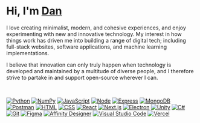 <h1>
  <b>Hi, I'm <a href="https://www.dansmith.tech">Dan</a></b>
</h1>

<p>
  I love creating minimalist, modern, and cohesive experiences, and enjoy experimenting with new and innovative technology. My interest in how things work has driven me into building a range of digital tech; including full-stack websites, software applications, and machine learning implementations.
</p>

<p>
  I believe that innovation can only truly happen when technology is developed and maintained by a multitude of diverse people, and I therefore strive to partake in and support open-source wherever I can.
</p>

<!-- <div align="center">
  <a href="https://github.com/DenverCoder1/github-readme-streak-stats">
    <img alt="Dan Smith's streak" src="https://github-readme-streak-stats.herokuapp.com?user=dan-smith-tech&date_format=j%20M%5B%20Y%5D&background=22272E&dates=FFFFFF&border=0295F3&stroke=0295F3&fire=0295F3&ring=0295F3&currStreakNum=0295F3&sideNums=FFFFFF&currStreakLabel=0295F3&sideLabels=FFFFFF"/>
  </a>
</div> -->

<br>

<p>
  <a href="https://shields.io/"><img alt="Python" src="https://img.shields.io/badge/Python-14354C.svg?logo=python&logoColor=white"></a>
  <a href="https://shields.io/"><img alt="NumPy" src="https://img.shields.io/badge/Numpy-4D77CF.svg?logo=numpy&logoColor=white"></a>
  <a href="https://shields.io/"><img alt="JavaScript" src="https://img.shields.io/badge/JavaScript-F7DF1E.svg?logo=javascript&logoColor=black"></a>
  <a href="https://shields.io/"><img alt="Node" src="https://img.shields.io/badge/Node-43853D.svg?logo=node.js&logoColor=white"></a>
  <a href="https://shields.io/"><img alt="Express" src="https://img.shields.io/badge/express-404d59.svg?logo=express&logoColor=white"></a>
  <a href="https://shields.io/"><img alt="MongoDB" src ="https://img.shields.io/badge/MongoDB-4ea94b.svg?logo=mongodb&logoColor=white"></a>
  <a href="https://shields.io/"><img alt="Postman" src="https://img.shields.io/badge/Postman-FF6C37?logo=postman&logoColor=white"></a>
  <a href="https://shields.io/"><img alt="HTML" src="https://img.shields.io/badge/HTML-E34F26.svg?logo=html5&logoColor=white"></a>
  <a href="https://shields.io/"><img alt="CSS" src="https://img.shields.io/badge/CSS-2A97CF.svg?logo=css3&logoColor=white"></a>
  <a href="https://shields.io/"><img alt="React" src="https://img.shields.io/badge/React-20232a.svg?logo=react&logoColor=%2361DAFB"></a>
  <a href="https://shields.io/"><img alt="Next.js" src="https://img.shields.io/badge/Next.js-000000.svg?logo=next.js&logoColor=white"></a>
  <a href="https://shields.io/"><img alt="Electron" src="https://img.shields.io/badge/Electron-20232e.svg?logo=electron&logoColor=white"></a>
  <a href="https://shields.io/"><img alt="Unity" src="https://custom-icon-badges.herokuapp.com/badge/Unity-000000.svg?logo=unity&logoColor=white"></a>
  <a href="https://shields.io/"><img alt="C#" src="https://custom-icon-badges.herokuapp.com/badge/C%23-68217A.svg?logo=cs2&logoColor=white"></a>
  <a href="https://shields.io/"><img alt="Git" src="https://img.shields.io/badge/Git-F05033.svg?logo=git&logoColor=white"></a>
  <a href="https://shields.io/"><img alt="Figma" src="https://img.shields.io/badge/Figma-9A54F2.svg?logo=figma&logoColor=white"></a>
  <a href="https://shields.io/"><img alt="Affinity Designer" src="https://img.shields.io/badge/Affinity%20Designer-16A9E7.svg?logo=affinity+designer&logoColor=white"></a>
  <a href="https://shields.io/"><img alt="Visual Studio Code" src="https://img.shields.io/badge/Visual%20Studio%20Code-0078d7.svg?logo=visual-studio-code&logoColor=white"></a>
  <a href="https://shields.io/"><img alt="Vercel" src="https://img.shields.io/badge/Vercel-000000.svg?logo=vercel&logoColor=white"></a>
</p>
